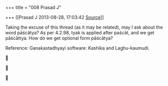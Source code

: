 +++
title = "008 Prasad J"

+++
[[Prasad J	2013-08-28, 17:03:42 [Source](https://groups.google.com/g/samskrita/c/YGJs4RkeUC4)]]



Taking the excuse of this thread (as it may be related), may I ask about the word pāścātya? As per 4.2.98, tyak is applied after paścāt, and we get pāścāttya. How do we get optional form pāścātya?  
  

Reference: Ganakastadhyayi software: Kashika and Laghu-kaumudi.  
  

  







